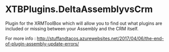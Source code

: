 # XTBPlugins.DeltaAssemblyvsCrm

Plugin for the XRMToolBox which will allow you to find out what plugins are included or missing between your Assembly and the CRM itself.

For more info : http://stuffandtacos.azurewebsites.net/2017/04/06/the-end-of-plugin-assembly-update-errors/
